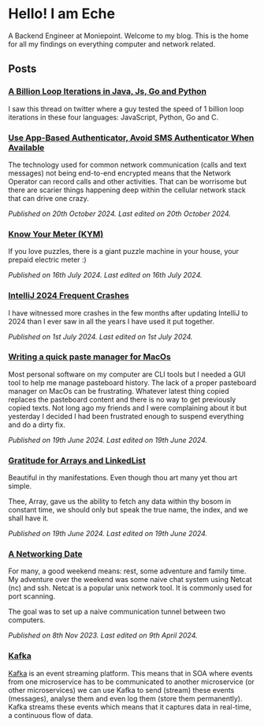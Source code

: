 # Hello! I am Eche

A Backend Engineer at Moniepoint. Welcome to my blog. This is the home for all my findings on everything computer and network related.

## Posts

### [A Billion Loop Iterations in Java, Js, Go and Python](./posts/one-billion-iterations.md)

I saw this thread on twitter where a guy tested the speed of 1 billion loop iterations in these four languages: JavaScript, Python, Go and C.

### [Use App-Based Authenticator, Avoid SMS Authenticator When Available](./posts/app-based-authenticator.md)

The technology used for common network communication (calls and text messages) not being end-to-end encrypted means that the Network Operator can record calls and other activities. That can be worrisome but there are scarier things happening deep within the cellular network stack that can drive one crazy.

*Published on 20th October 2024. Last edited on 20th October 2024.*

### [Know Your Meter (KYM)](./posts/know-your-meter.md)

If you love puzzles, there is a giant puzzle machine in your house, your prepaid electric meter :)

*Published on 16th July 2024. Last edited on 16th July 2024.*

### [IntelliJ 2024 Frequent Crashes](./posts/intellij-crashes.md)

I have witnessed more crashes in the few months after updating IntelliJ to 2024 than I ever saw in all the years I have used it put together.

*Published on 1st July 2024. Last edited on 1st July 2024.*

### [Writing a quick paste manager for MacOs](./posts/pasteboard-mgr.md)

Most personal software on my computer are CLI tools but I needed a GUI tool to help me manage pasteboard history. The lack of a proper pasteboard manager on MacOs can be frustrating. Whatever latest thing copied replaces the pasteboard content and there is no way to get previously copied texts. Not long ago my friends and I were complaining about it but yesterday I decided I had been frustrated enough to suspend everything and do a dirty fix.

*Published on 19th June 2024. Last edited on 19th June 2024.*

### [Gratitude for Arrays and LinkedList](./posts/gratitude-arr-list.md)

Beautiful in thy manifestations. Even though thou art many yet thou art simple.

Thee, Array, gave us the ability to fetch any data within thy bosom in constant time, we should only but speak the true name, the index, and we shall have it.

*Published on 19th June 2024. Last edited on 19th June 2024.*

### [A Networking Date](./posts/netcat.md)

For many, a good weekend means: rest, some adventure and family time. My adventure over the weekend was some naive chat system using Netcat (nc) and ssh. Netcat is a popular unix network tool. It is commonly used for port scanning.

The goal was to set up a naive communication tunnel between two computers.

*Published on 8th Nov 2023. Last edited on 9th April 2024.*

### [Kafka](./posts/kafka.md)

[Kafka](http://kafka.apache.org/) is an event streaming platform. This means that in SOA where events from one microservice has to be communicated to another microservice (or other microservices) we can use Kafka to send (stream) these events (messages), analyse them and even log them (store them permanently). Kafka streams these events which means that it captures data in real-time, a continuous flow of data.
